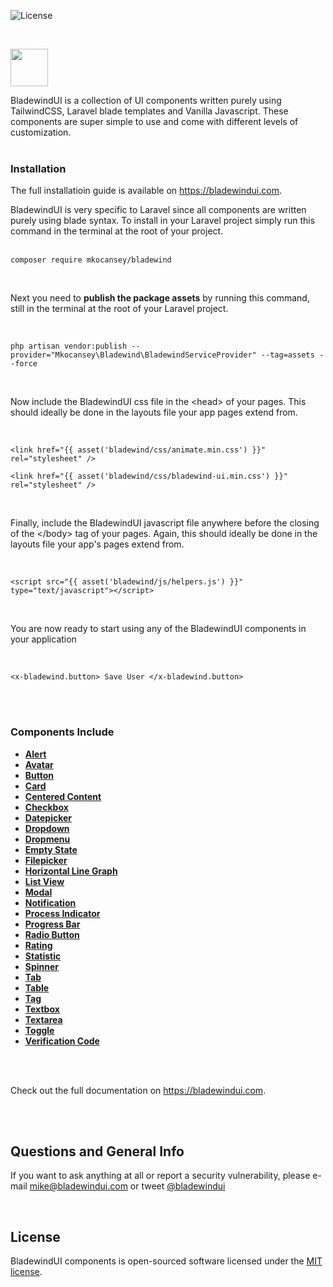 <p><img src="https://img.shields.io/github/license/mkocansey/bladewind" alt="License" /></p><br />
<p><img src="https://user-images.githubusercontent.com/1946332/173253806-b5c9aef2-20ce-4820-81cc-a1c9e4c538a1.png" style="height: 60px" /></p>


BladewindUI is a collection of UI components written purely using TailwindCSS, Laravel blade templates and Vanilla Javascript. These components are super simple to use and come with different levels of customization.
<br /><br />

### Installation
The full installatioin guide is available on https://bladewindui.com.
<br />

BladewindUI is very specific to Laravel since all components are written purely using blade syntax. To install in your Laravel project simply run this command in the terminal at the root of your project.
<br /><br />

```
composer require mkocansey/bladewind
```
<br />

Next you need to **publish the package assets** by running this command, still in the terminal at the root of your Laravel project.

<br />

```
php artisan vendor:publish --provider="Mkocansey\Bladewind\BladewindServiceProvider" --tag=assets --force
```
<br />

Now include the BladewindUI css file in the &lt;head&gt; of your pages. This should ideally be done in the layouts file your app pages extend from.

<br />

```
<link href="{{ asset('bladewind/css/animate.min.css') }}" rel="stylesheet" />
```
```
<link href="{{ asset('bladewind/css/bladewind-ui.min.css') }}" rel="stylesheet" />
```

<br />

Finally, include the BladewindUI javascript file anywhere before the closing of the &lt;/body&gt; tag of your pages. Again, this should ideally be done in the layouts file your app's pages extend from.

<br />

```
<script src="{{ asset('bladewind/js/helpers.js') }}" type="text/javascript"></script>
```

<br />

You are now ready to start using any of the BladewindUI components in your application

<br />

```
<x-bladewind.button> Save User </x-bladewind.button>
```

<br /><br />
### Components Include

- **[Alert](https://bladewindui.com/component/alert)**
- **[Avatar](https://bladewindui.com/component/avatar)**
- **[Button](https://bladewindui.com/component/button)**
- **[Card](https://bladewindui.com/component/card)**
- **[Centered Content](https://bladewindui.com/component/centered-content)**
- **[Checkbox](https://bladewindui.com/component/checkbox)**
- **[Datepicker](https://bladewindui.com/component/datepicker)**
- **[Dropdown](https://bladewindui.com/component/dropdown)**
- **[Dropmenu](https://bladewindui.com/component/dropmenu)**
- **[Empty State](https://bladewindui.com/component/empty-state)**
- **[Filepicker](https://bladewindui.com/component/filepicker)**
- **[Horizontal Line Graph](https://bladewindui.com/component/horizontal-line-graph)**
- **[List View](https://bladewindui.com/component/list-view)**
- **[Modal](https://bladewindui.com/component/modal)**
- **[Notification](https://bladewindui.com/component/notification)**
- **[Process Indicator](https://bladewindui.com/component/process-indicator)**
- **[Progress Bar](https://bladewindui.com/component/progress-bar)**
- **[Radio Button](https://bladewindui.com/component/radio-button)**
- **[Rating](https://bladewindui.com/component/rating)**
- **[Statistic](https://bladewindui.com/component/statistic)**
- **[Spinner](https://bladewindui.com/component/spinner)**
- **[Tab](https://bladewindui.com/component/tab)**
- **[Table](https://bladewindui.com/component/table)**
- **[Tag](https://bladewindui.com/component/tag)**
- **[Textbox](https://bladewindui.com/component/textbox)**
- **[Textarea](https://bladewindui.com/component/textarea)**
- **[Toggle](https://bladewindui.com/component/toggle)**
- **[Verification Code](https://bladewindui.com/component/verification-code)**

<br /><br />

Check out the full documentation on https://bladewindui.com.

<br /><br />

## Questions and General Info

If you want to ask anything at all or report a security vulnerability, please e-mail [mike@bladewindui.com](mailto:mike@bladewindui.com) or tweet [@bladewindui](https://twitter.com/bladewindui)

<br />

## License

BladewindUI components is open-sourced software licensed under the [MIT license](https://opensource.org/licenses/MIT).
